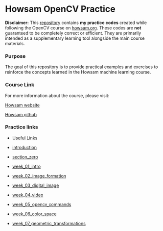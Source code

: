 # Howsam OpenCV Practice

**Disclaimer:** This [repository](https://github.com/deemok7/howsam_opencv_practice) contains **my practice codes** created while following the OpenCV course on [howsam.org](https://howsam.org). These codes are **not** guaranteed to be completely correct or efficient. They are primarily intended as a supplementary learning tool alongside the main course materials.

### Purpose

The goal of this repository is to provide practical examples and exercises to reinforce the concepts learned in the Howsam machine learning course.

### Course Link

For more information about the course, please visit:

[Howsam website](https://howsam.org)

[Howsam github](https://github.com/howsam)

### Practice links

- [Useful Links](useful_links.md)

- [introduction](/codes/introduction)

- [section_zero](/codes/section_zero)

- [week_01_intro](/codes/week_01_intro)

- [week_02_image_formation](/codes/week_02_image_formation)

- [week_03_digital_image](/codes/week_03_digital_image)

- [week_04_video](/codes/week_04_video)

- [week_05_opencv_commands](/codes/week_05_opencv_commands)

- [week_06_color_space](/codes/week_06_color_space)

- [week_07_geometric_transformations](/codes/week_07_geometric_transformations)
